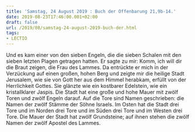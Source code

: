 ```yaml
---
title: 'Samstag, 24 August 2019 : Buch der Offenbarung 21,9b-14.'
date: 2019-08-23T17:46:00.001+02:00
draft: false
url: /2019/08/samstag-24-august-2019-buch-der.html
tags: 
- LECTIO
---
```


Und es kam einer von den sieben Engeln, die die sieben Schalen mit den sieben letzten Plagen getragen hatten. Er sagte zu mir: Komm, ich will dir die Braut zeigen, die Frau des Lammes. Da entrückte er mich in der Verzückung auf einen großen, hohen Berg und zeigte mir die heilige Stadt Jerusalem, wie sie von Gott her aus dem Himmel herabkam, erfüllt von der Herrlichkeit Gottes. Sie glänzte wie ein kostbarer Edelstein, wie ein kristallklarer Jaspis. Die Stadt hat eine große und hohe Mauer mit zwölf Toren und zwölf Engeln darauf. Auf die Tore sind Namen geschrieben: die Namen der zwölf Stämme der Söhne Israels. Im Osten hat die Stadt drei Tore und im Norden drei Tore und im Süden drei Tore und im Westen drei Tore. Die Mauer der Stadt hat zwölf Grundsteine; auf ihnen stehen die zwölf Namen der zwölf Apostel des Lammes.
